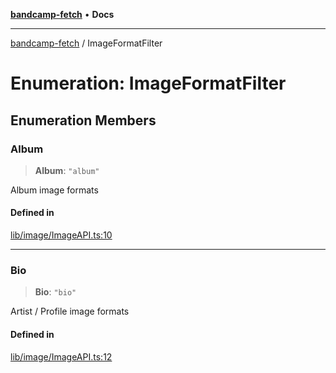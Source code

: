 [**bandcamp-fetch**](../README.md) • **Docs**

***

[bandcamp-fetch](../README.md) / ImageFormatFilter

# Enumeration: ImageFormatFilter

## Enumeration Members

### Album

> **Album**: `"album"`

Album image formats

#### Defined in

[lib/image/ImageAPI.ts:10](https://github.com/patrickkfkan/bandcamp-fetch/blob/e4cb82348d4aab387354625a2433077d57362f73/src/lib/image/ImageAPI.ts#L10)

***

### Bio

> **Bio**: `"bio"`

Artist / Profile image formats

#### Defined in

[lib/image/ImageAPI.ts:12](https://github.com/patrickkfkan/bandcamp-fetch/blob/e4cb82348d4aab387354625a2433077d57362f73/src/lib/image/ImageAPI.ts#L12)

